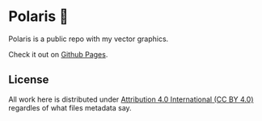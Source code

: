 # Polaris :star2:

Polaris is a public repo with my vector graphics.

Check it out on [Github Pages](https://nathiss.github.io/Polaris).

## License

All work here is distributed under [Attribution 4.0 International (CC BY 4.0)](https://creativecommons.org/licenses/by/4.0/)
regardles of what files metadata say.
